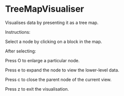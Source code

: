 # TreeMapVisualiser
Visualises data by presenting it as a tree map.

Instructions:

Select a node by clicking on a block in the map.

After selecting:

Press O to enlarge a particular node.

Press e to expand the node to view the lower-level data.

Press c to close the parent node of the current view.

Press z to exit the visualisation.
